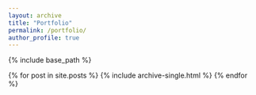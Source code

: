 ```yaml
---
layout: archive
title: "Portfolio"
permalink: /portfolio/
author_profile: true
---
```


{% include base_path %}


{% for post in site.posts %}
  {% include archive-single.html %}
{% endfor %}

